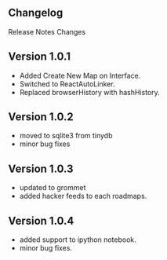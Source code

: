 ## Changelog

Release Notes Changes

## Version 1.0.1

* Added Create New Map on Interface.
* Switched to ReactAutoLinker.
* Replaced browserHistory with hashHistory.

## Version 1.0.2
* moved to sqlite3 from tinydb
* minor bug fixes

## Version 1.0.3
* updated to grommet
* added hacker feeds to each roadmaps.

## Version 1.0.4
* added support to ipython notebook.
* minor bug fixes.